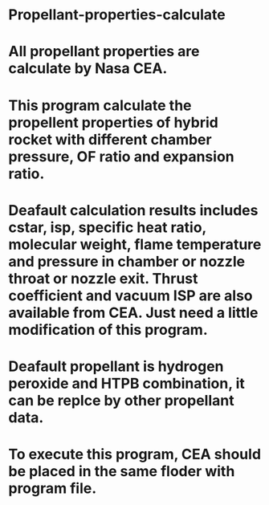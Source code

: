 # Propellant-properties-calculate
# All propellant properties are calculate by Nasa CEA.
# This program calculate the propellent properties of hybrid rocket with different chamber pressure, OF ratio and expansion ratio.
# Deafault calculation results includes cstar, isp, specific heat ratio, molecular weight, flame temperature and pressure in chamber or nozzle throat or nozzle exit. Thrust coefficient and vacuum ISP are also available from CEA. Just need a little modification of this program.
# Deafault propellant is hydrogen peroxide and HTPB combination, it can be replce by other propellant data.
# To execute this program, CEA should be placed in the same floder with program file.

